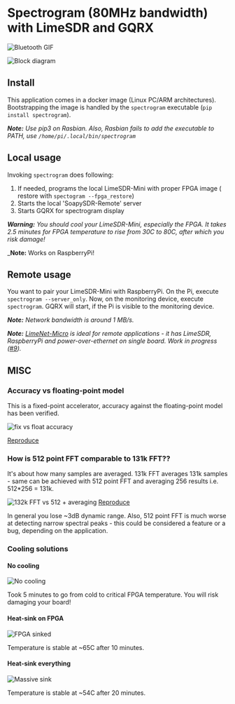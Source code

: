 # Spectrogram (80MHz bandwidth) with LimeSDR and GQRX

![Bluetooth GIF](https://github.com/gasparka/spectrogram/blob/master/doc/demo.gif "Demo")


![Block diagram](https://github.com/gasparka/spectrogram/blob/master/doc/lime_and_diagram.jpg "Diagram")

## Install

This application comes in a docker image (Linux PC/ARM architectures). 
Bootstrapping the image is handled by the ``spectrogram`` executable (```pip install spectrogram```).

_**Note:** Use pip3 on Rasbian. Also, Rasbian fails to add the executable to PATH, use ```/home/pi/.local/bin/spectrogram```_

## Local usage 

Invoking ```spectrogram``` does following:
1. If needed, programs the local LimeSDR-Mini with proper FPGA image ( restore with  ``spectogram --fpga_restore``)
2. Starts the local 'SoapySDR-Remote' server
3. Starts GQRX for spectrogram display

_**Warning:** You should cool your LimeSDR-Mini, especially the FPGA. It takes 2.5 minutes for FPGA temperature to rise from 30C to 80C, after which you risk damage!_

_**Note:** Works on RaspberryPi!


## Remote usage

You want to pair your LimeSDR-Mini with RaspberryPi. On the Pi, execute ```spectrogram --server_only```.
Now, on the monitoring device, execute ```spectrogram```. GQRX will start, if the Pi is visible to the monitoring device.

_**Note:** Network bandwidth is around 1 MB/s._

_**Note:** [LimeNet-Micro](https://www.crowdsupply.com/lime-micro/limenet-micro) is ideal for remote applications - it has LimeSDR, RaspberryPi and power-over-ethernet on single board. Work in progress ([#9](https://github.com/gasparka/spectrogram/issues/9))._


## MISC
### Accuracy vs floating-point model

This is a fixed-point accelerator, accuracy against the floating-point model has been verified.


![fix vs float accuracy](https://github.com/gasparka/spectrogram/blob/master/doc/fix_vs_float.png)

[Reproduce](https://github.com/gasparka/pyha/blob/develop/pyha/applications/spectrogram_limesdr/spectrogram_limesdr.ipynb)

### How is 512 point FFT comparable to 131k FFT??
It's about how many samples are averaged. 131k FFT averages 131k samples - same can be achieved with 512 point FFT and averaging 256 results i.e. 512*256 = 131k.

![132k FFT vs 512 + averaging](https://github.com/gasparka/spectrogram/blob/master/doc/131k_vs_512.png)
[Reproduce](https://github.com/gasparka/spectrogram/blob/master/doc/131k_vs_512.ipynb)

In general you lose ~3dB dynamic range. Also, 512 point FFT is much worse at detecting narrow spectral peaks - this could be considered a feature or a bug, depending on the application.

### Cooling solutions

#### No cooling

![No cooling](https://github.com/gasparka/spectrogram/blob/master/doc/no_cools.JPG)

Took 5 minutes to go from cold to critical FPGA temperature. You will risk damaging your board!


#### Heat-sink on FPGA

![FPGA sinked](https://github.com/gasparka/spectrogram/blob/master/doc/fpga_cools.JPG)

Temperature is stable at ~65C after 10 minutes.


#### Heat-sink everything

![Massive sink](https://github.com/gasparka/spectrogram/blob/master/doc/all_cools.JPG)

Temperature is stable at ~54C after 20 minutes.